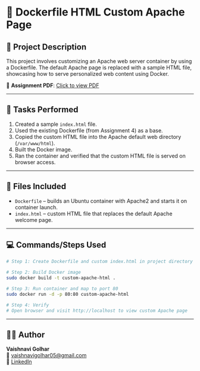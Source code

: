 # 📘 Dockerfile HTML Custom Apache Page

## 📝 Project Description

This project involves customizing an Apache web server container by using a Dockerfile. The default Apache page is replaced with a sample HTML file, showcasing how to serve personalized web content using Docker.

📄 **Assignment PDF**: [Click to view PDF](https://github.com/Vaishnavi-Golhar/DevOps-Projects/blob/main/dockerfile-html-custom-apache-page/dockerfile-html-custom-apache-page.pdf)

---

## 🧲 Tasks Performed

1. Created a sample `index.html` file.
2. Used the existing Dockerfile (from Assignment 4) as a base.
3. Copied the custom HTML file into the Apache default web directory (`/var/www/html`).
4. Built the Docker image.
5. Ran the container and verified that the custom HTML file is served on browser access.

---

## 📂 Files Included

- `Dockerfile` – builds an Ubuntu container with Apache2 and starts it on container launch.
- `index.html` – custom HTML file that replaces the default Apache welcome page.

---

## 💻 Commands/Steps Used

```bash
# Step 1: Create Dockerfile and custom index.html in project directory

# Step 2: Build Docker image
sudo docker build -t custom-apache-html .

# Step 3: Run container and map to port 80
sudo docker run -d -p 80:80 custom-apache-html

# Step 4: Verify
# Open browser and visit http://localhost to view custom Apache page
```

---

## 👩‍💼 Author

**Vaishnavi Golhar**  
📧 vaishnavigolhar05@gmail.com  
🔗 [LinkedIn](https://www.linkedin.com/in/vaishnavigolhar/)


